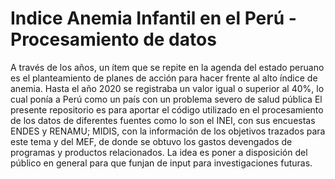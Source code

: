 # Indice Anemia Infantil en el Perú - Procesamiento de datos
A través de los años, un ítem que se repite en la agenda del estado peruano es el planteamiento de planes de acción para hacer frente al alto índice de anemia. Hasta el año 2020 se registraba un valor igual o superior al 40%, lo cual ponía a Perú como un país con un problema severo de salud pública
El presente repositorio es para aportar el código utilizado en el procesamiento de los datos de diferentes fuentes como lo son el INEI, con sus encuestas ENDES y RENAMU; MIDIS, con la información de los objetivos trazados para este tema y del MEF, de donde se obtuvo los gastos devengados de programas y productos relacionados. 
La idea es poner a disposición del público en general para que funjan de input para investigaciones futuras.
